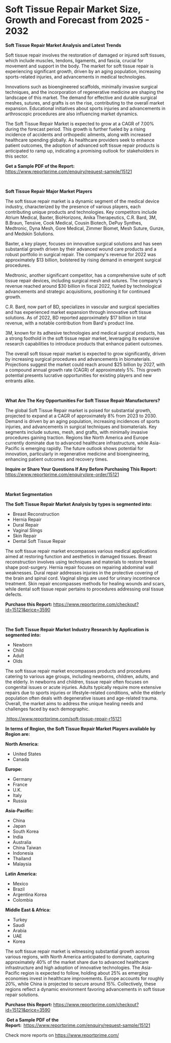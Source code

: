 <p><h1>Soft Tissue Repair Market Size, Growth and Forecast from 2025 - 2032</h1></p><p><strong>Soft Tissue Repair Market Analysis and Latest Trends</strong></p>
<p><p>Soft tissue repair involves the restoration of damaged or injured soft tissues, which include muscles, tendons, ligaments, and fascia, crucial for movement and support in the body. The market for soft tissue repair is experiencing significant growth, driven by an aging population, increasing sports-related injuries, and advancements in medical technologies. </p><p>Innovations such as bioengineered scaffolds, minimally invasive surgical techniques, and the incorporation of regenerative medicine are shaping the landscape of this market. The demand for effective and durable surgical meshes, sutures, and grafts is on the rise, contributing to the overall market expansion. Educational initiatives about sports injuries and advancements in arthroscopic procedures are also influencing market dynamics.</p><p>The Soft Tissue Repair Market is expected to grow at a CAGR of 7.00% during the forecast period. This growth is further fueled by a rising incidence of accidents and orthopedic ailments, along with increased healthcare spending globally. As healthcare providers seek to enhance patient outcomes, the adoption of advanced soft tissue repair products is anticipated to ramp up, indicating a promising outlook for stakeholders in this sector.</p></p>
<p><strong>Get a Sample PDF of the Report:&nbsp;</strong> <a href="https://www.reportprime.com/enquiry/request-sample/15121?utm_campaign=3576&utm_medium=2&utm_source=Github&utm_content=ia&utm_term=20032025&utm_id=soft-tissue-repair">https://www.reportprime.com/enquiry/request-sample/15121</a></p>
<p>&nbsp;</p>
<p><strong>Soft Tissue Repair Major Market Players</strong></p>
<p><p>The soft tissue repair market is a dynamic segment of the medical device industry, characterized by the presence of various players, each contributing unique products and technologies. Key competitors include Atrium Medical, Baxter, BioHorizons, Anika Therapeutics, C.R. Bard, 3M, B.Braun, Tensive, Cook Medical, Cousin Biotech, DePuy Synthes, Medtronic, Dyna Mesh, Gore Medical, Zimmer Biomet, Mesh Suture, Gunze, and Medskin Solutions.</p><p>Baxter, a key player, focuses on innovative surgical solutions and has seen substantial growth driven by their advanced wound care products and a robust portfolio in surgical repair. The company's revenue for 2022 was approximately $13 billion, bolstered by rising demand in emergent surgical procedures.</p><p>Medtronic, another significant competitor, has a comprehensive suite of soft tissue repair devices, including surgical mesh and sutures. The company's revenue reached around $30 billion in fiscal 2022, fueled by technological advancements and strategic acquisitions, positioning it for continued growth.</p><p>C.R. Bard, now part of BD, specializes in vascular and surgical specialties and has experienced market expansion through innovative soft tissue solutions. As of 2022, BD reported approximately $17 billion in total revenue, with a notable contribution from Bard's product line.</p><p>3M, known for its adhesive technologies and medical surgical products, has a strong foothold in the soft tissue repair market, leveraging its expansive research capabilities to introduce products that enhance patient outcomes.</p><p>The overall soft tissue repair market is expected to grow significantly, driven by increasing surgical procedures and advancements in biomaterials. Projections suggest the market could reach around $25 billion by 2027, with a compound annual growth rate (CAGR) of approximately 5%. This growth potential presents lucrative opportunities for existing players and new entrants alike.</p></p>
<p>&nbsp;</p>
<p><strong>What Are The Key Opportunities For Soft Tissue Repair Manufacturers?</strong></p>
<p><p>The global Soft Tissue Repair market is poised for substantial growth, projected to expand at a CAGR of approximately 8% from 2023 to 2030. Demand is driven by an aging population, increasing incidences of sports injuries, and advancements in surgical techniques and biomaterials. Key segments include sutures, mesh, and grafts, with minimally invasive procedures gaining traction. Regions like North America and Europe currently dominate due to advanced healthcare infrastructure, while Asia-Pacific is emerging rapidly. The future outlook shows potential for innovation, particularly in regenerative medicine and bioengineering, enhancing patient outcomes and recovery times.</p></p>
<p><strong>Inquire or Share Your Questions If Any Before Purchasing This Report:</strong> <a href="https://www.reportprime.com/enquiry/pre-order/15121?utm_campaign=3576&utm_medium=2&utm_source=Github&utm_content=ia&utm_term=20032025&utm_id=soft-tissue-repair">https://www.reportprime.com/enquiry/pre-order/15121</a></p>
<p>&nbsp;</p>
<p><strong>Market Segmentation</strong></p>
<p><strong>The Soft Tissue Repair Market Analysis by types is segmented into:</strong></p>
<p><ul><li>Breast Reconstruction</li><li>Hernia Repair</li><li>Dural Repair</li><li>Vaginal Slings</li><li>Skin Repair</li><li>Dental Soft Tissue Repair</li></ul></p>
<p><p>The soft tissue repair market encompasses various medical applications aimed at restoring function and aesthetics in damaged tissues. Breast reconstruction involves using techniques and materials to restore breast shape post-surgery. Hernia repair focuses on repairing abdominal wall weaknesses. Dural repair addresses injuries in the protective covering of the brain and spinal cord. Vaginal slings are used for urinary incontinence treatment. Skin repair encompasses methods for healing wounds and scars, while dental soft tissue repair pertains to procedures addressing oral tissue defects.</p></p>
<p><strong>Purchase this Report:&nbsp;</strong><a href="https://www.reportprime.com/checkout?id=15121&price=3590&utm_campaign=3576&utm_medium=2&utm_source=Github&utm_content=ia&utm_term=20032025&utm_id=soft-tissue-repair">https://www.reportprime.com/checkout?id=15121&price=3590</a></p>
<p>&nbsp;</p>
<p><strong>The Soft Tissue Repair Market Industry Research by Application is segmented into:</strong></p>
<p><ul><li>Newborn</li><li>Child</li><li>Adult</li><li>Olds</li></ul></p>
<p><p>The soft tissue repair market encompasses products and procedures catering to various age groups, including newborns, children, adults, and the elderly. In newborns and children, tissue repair often focuses on congenital issues or acute injuries. Adults typically require more extensive repairs due to sports injuries or lifestyle-related conditions, while the elderly population often deals with degenerative issues and age-related trauma. Overall, the market aims to address the unique healing needs and challenges faced by each demographic.</p></p>
<p><a href="https://www.reportprime.com/soft-tissue-repair-r15121?utm_campaign=3576&utm_medium=2&utm_source=Github&utm_content=ia&utm_term=20032025&utm_id=soft-tissue-repair">&nbsp;https://www.reportprime.com/soft-tissue-repair-r15121</a></p>
<p><strong>In terms of Region, the Soft Tissue Repair Market Players available by Region are:</strong></p>
<p>
    <p> <strong> North America: </strong>
        <ul>
            <li>United States</li>
            <li>Canada</li>
        </ul>
        </p> 
    <p> <strong> Europe: </strong>
        <ul>
            <li>Germany</li>
            <li>France</li>
            <li>U.K.</li>
            <li>Italy</li>
            <li>Russia</li>
        </ul>
        </p> 
    <p> <strong> Asia-Pacific: </strong>
        <ul>
            <li>China</li>
            <li>Japan</li>
            <li>South Korea</li>
            <li>India</li>
            <li>Australia</li>
            <li>China Taiwan</li>
            <li>Indonesia</li>
            <li>Thailand</li>
            <li>Malaysia</li>
        </ul>
        </p> 
    <p> <strong> Latin America: </strong>
        <ul>
            <li>Mexico</li>
            <li>Brazil</li>
            <li>Argentina Korea</li>
            <li>Colombia</li>
        </ul>
        </p> 
    <p> <strong> Middle East & Africa: </strong>
        <ul>
            <li>Turkey</li>
            <li>Saudi</li>
            <li>Arabia</li>
            <li>UAE</li>
            <li>Korea</li>
        </ul>
    </p>
    </p>
<p><p>The soft tissue repair market is witnessing substantial growth across various regions, with North America anticipated to dominate, capturing approximately 40% of the market share due to advanced healthcare infrastructure and high adoption of innovative technologies. The Asia-Pacific region is expected to follow, holding about 25% as emerging economies invest in healthcare improvements. Europe accounts for roughly 20%, while China is projected to secure around 15%. Collectively, these regions reflect a dynamic environment favoring advancements in soft tissue repair solutions.</p></p>
<p><strong>Purchase this Report: </strong><a href="https://www.reportprime.com/checkout?id=15121&price=3590&utm_campaign=3576&utm_medium=2&utm_source=Github&utm_content=ia&utm_term=20032025&utm_id=soft-tissue-repair">https://www.reportprime.com/checkout?id=15121&price=3590</a></p>
<p>&nbsp;<strong>Get a Sample PDF of the Report:&nbsp;&nbsp;</strong><a href="https://www.reportprime.com/enquiry/request-sample/15121?utm_campaign=3576&utm_medium=2&utm_source=Github&utm_content=ia&utm_term=20032025&utm_id=soft-tissue-repair">https://www.reportprime.com/enquiry/request-sample/15121</a></p>
<p><strong></strong></p>
<p>Check more reports on <a href="https://www.reportprime.com/?utm_campaign=3576&utm_medium=2&utm_source=Github&utm_content=ia&utm_term=20032025&utm_id=soft-tissue-repair">https://www.reportprime.com/</a></p>